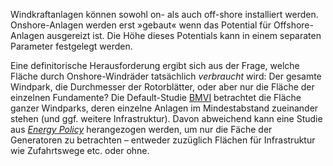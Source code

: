 Windkraftanlagen können sowohl on- als auch off-shore installiert werden. Onshore-Anlagen werden erst »gebaut« wenn das Potential für Offshore-Anlagen ausgereizt ist. Die Höhe dieses Potentials kann in einem separaten Parameter festgelegt werden.

Eine definitorische Herausforderung ergibt sich aus der Frage, welche Fläche durch Onshore-Windräder tatsächlich *verbraucht* wird: Der gesamte Windpark, die Durchmesser der Rotorblätter, oder aber nur die Fläche der einzelnen Fundamente? Die Default-Studie <a href="https://www.bbsr.bund.de/BBSR/DE/veroeffentlichungen/ministerien/bmvi/bmvi-online/2015/BMVI_Online_08_15.html" target="blank">BMVI</a> betrachtet die Fläche ganzer Windparks, deren einzelne Anlagen im Mindestabstand zueinander stehen (und ggf. weitere Infrastruktur). Davon abweichend kann eine Studie aus <a href="https://doi.org/10.1016/j.enpol.2018.08.023" target="blank">*Energy Policy*</a> herangezogen werden, um nur die Fäche der Generatoren zu betrachten – entweder zuzüglich Flächen für Infrastruktur wie Zufahrtswege etc. oder ohne.
